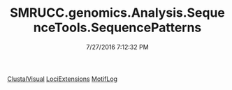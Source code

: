 ﻿---
title: SMRUCC.genomics.Analysis.SequenceTools.SequencePatterns
date: 7/27/2016 7:12:32 PM
---

[ClustalVisual](T-SMRUCC.genomics.Analysis.SequenceTools.SequencePatterns.ClustalVisual.html)
[LociExtensions](T-SMRUCC.genomics.Analysis.SequenceTools.SequencePatterns.LociExtensions.html)
[MotifLog](T-SMRUCC.genomics.Analysis.SequenceTools.SequencePatterns.MotifLog.html)
